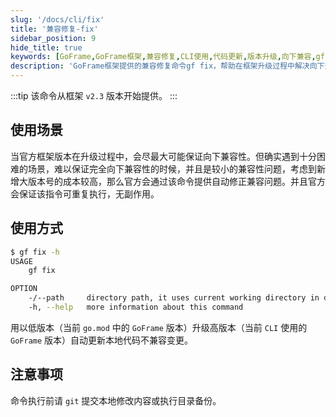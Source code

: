 ```yaml
---
slug: '/docs/cli/fix'
title: '兼容修复-fix'
sidebar_position: 9
hide_title: true
keywords: [GoFrame,GoFrame框架,兼容修复,CLI使用,代码更新,版本升级,向下兼容,gf fix,命令行工具,自动修正]
description: 'GoFrame框架提供的兼容修复命令gf fix，帮助在框架升级过程中解决向下兼容性问题。该命令自v2.3版本起提供，通过自动更新本地代码，处理较小兼容性问题，并可重复执行以确保无副作用。'
---
```

:::tip
该命令从框架 `v2.3` 版本开始提供。
:::
## 使用场景

当官方框架版本在升级过程中，会尽最大可能保证向下兼容性。但确实遇到十分困难的场景，难以保证完全向下兼容性的时候，并且是较小的兼容性问题，考虑到新增大版本号的成本较高，那么官方会通过该命令提供自动修正兼容问题。并且官方会保证该指令可重复执行，无副作用。

## 使用方式

```bash
$ gf fix -h
USAGE
    gf fix

OPTION
    -/--path     directory path, it uses current working directory in default
    -h, --help   more information about this command
```

用以低版本（当前 `go.mod` 中的 `GoFrame` 版本）升级高版本（当前 `CLI` 使用的 `GoFrame` 版本）自动更新本地代码不兼容变更。

## 注意事项

命令执行前请 `git` 提交本地修改内容或执行目录备份。